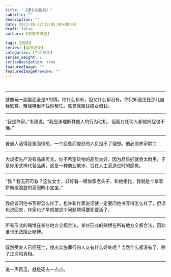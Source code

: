 ```yaml
---
title: "《漫长的告别》"
subtitle: ""
description: ""
date: 2023-05-22T19:05:00+08:00
draft: false
authors: [索隆不喝酒]

tags: [阅读]
series: [读书记录]
categories: [生活记录]
series_weight: 1
seriesNavigation: true
featuredImage: ""
featuredImagePreview: ""
---
```

<!--more-->
#
---
就像玩一副里面全是A的牌。你什么都有，但又什么都没有。你只知道坐在那儿自我欣赏。难怪特里不找你帮忙。感觉就像找妓女借钱。

---
“我是作家。”韦德说，“我应该理解其他人的行为动机，但我对任何人都他妈屁也不懂。”

---
普通人活得疲惫而惶恐，一个疲惫而惶恐的人负担不了理想。他必须养家糊口

---
大规模生产没有品质可言。你不希望货物的品质太好，因为品质好就会太耐用。于是你用式样代替品质，这是一种商业欺诈，旨在人工营造过时的感觉。

---
“我？我无药可救？这位女士，好好看一眼你家老头子。和他相比，我就是个拿着崭新拨浪鼓的蓝眼睛小宝宝。”

---
我应该问他书写得怎么样了。也许和作家说话就一定要问他书写得怎么样了，但话也说回来，作家也许早就被这个问题烦得要死要活了。

---
所有形式的赌博在某些地方全都合法，某些形式的赌博在所有地方全都合法，因此谁也无法阻止赌博。

---
既然受害人已经死亡，找出实施罪行的人又有什么好处呢？当然什么都没有了，除了正义和真相。

---
说一声再见，就是死去一点点。
